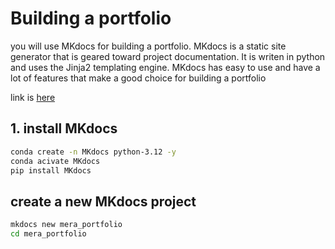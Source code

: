 # Building a portfolio

you will use MKdocs for building a portfolio. MKdocs is a static site generator that is geared toward project documentation. It is writen in python and uses the Jinja2 templating engine. MKdocs has easy to use and have a lot of features that make a good choice for building a portfolio

link is [here](https://www.$$^&%****.com)

## 1. install MKdocs

```bash
conda create -n MKdocs python-3.12 -y
conda acivate MKdocs
pip install MKdocs
```

## create a new MKdocs project

```bash
mkdocs new mera_portfolio
cd mera_portfolio
```
